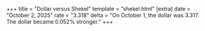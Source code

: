 +++
title = "Dollar versus Shekel"
template = "shekel.html"
[extra]
date = "October  2, 2025"
rate = "3.318"
delta = "On October  1, the dollar was 3.317. The dollar became 0.052% stronger."
+++
